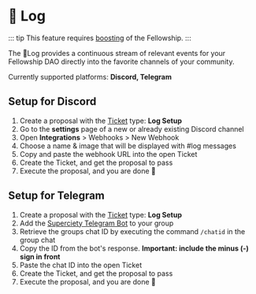 # 📝 Log

::: tip
This feature requires [boosting](/basics/actions.md) of the Fellowship.
:::

The 📝Log provides a continuous stream of relevant events for your Fellowship DAO directly into the favorite channels of your community.

Currently supported platforms: **Discord, Telegram**

## Setup for Discord

1. Create a proposal with the [Ticket](/basics/actions.md#tickets) type: **Log Setup**
2. Go to the **settings** page of a new or already existing Discord channel
3. Open **Integrations** > Webhooks > New Webhook
4. Choose a name & image that will be displayed with #log messages
5. Copy and paste the webhook URL into the open Ticket
6. Create the Ticket, and get the proposal to pass
7. Execute the proposal, and you are done 🎉

## Setup for Telegram

1. Create a proposal with the [Ticket](/basics/actions.md#tickets) type: **Log Setup**
2. Add the [Superciety Telegram Bot](https://t.me/superciety_bot) to your group
3. Retrieve the groups chat ID by executing the command `/chatid` in the group chat
4. Copy the ID from the bot's response. **Important: include the minus (-) sign in front**
5. Paste the chat ID into the open Ticket
6. Create the Ticket, and get the proposal to pass
7. Execute the proposal, and you are done 🎉
